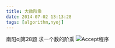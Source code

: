 ```yaml
---
title: 大数阶乘
date: 2014-07-02 13:13:28
tags: [algorithm,nyoj]
---
```

南阳oj第28题
求一个数的阶乘
![Accept程序](/images/2014/07/long-number-factorial-program.png)